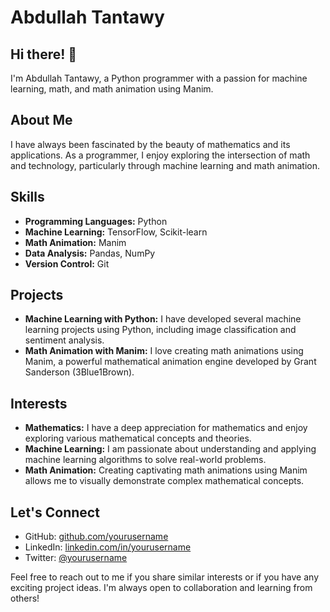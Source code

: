 # Abdullah Tantawy

## Hi there! 👋

I'm Abdullah Tantawy, a Python programmer with a passion for machine learning, math, and math animation using Manim.

## About Me

I have always been fascinated by the beauty of mathematics and its applications. As a programmer, I enjoy exploring the intersection of math and technology, particularly through machine learning and math animation.

## Skills

- **Programming Languages:** Python
- **Machine Learning:** TensorFlow, Scikit-learn
- **Math Animation:** Manim
- **Data Analysis:** Pandas, NumPy
- **Version Control:** Git

## Projects

- **Machine Learning with Python:** I have developed several machine learning projects using Python, including image classification and sentiment analysis.
- **Math Animation with Manim:** I love creating math animations using Manim, a powerful mathematical animation engine developed by Grant Sanderson (3Blue1Brown).

## Interests

- **Mathematics:** I have a deep appreciation for mathematics and enjoy exploring various mathematical concepts and theories.
- **Machine Learning:** I am passionate about understanding and applying machine learning algorithms to solve real-world problems.
- **Math Animation:** Creating captivating math animations using Manim allows me to visually demonstrate complex mathematical concepts.

## Let's Connect

- GitHub: [github.com/yourusername](https://github.com/yourusername)
- LinkedIn: [linkedin.com/in/yourusername](https://linkedin.com/in/yourusername)
- Twitter: [@yourusername](https://twitter.com/yourusername)

Feel free to reach out to me if you share similar interests or if you have any exciting project ideas. I'm always open to collaboration and learning from others!

